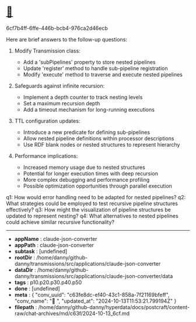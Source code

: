 # [💬 ](https://claude.ai/chat/c63fe8dc-ef40-43c1-858a-7f21169bfeff)

6cf7b4ff-6ffe-446b-bcb4-976ca2d46ecb

 Here are brief answers to the follow-up questions:

1. Modify Transmission class:
   - Add a 'subPipelines' property to store nested pipelines
   - Update 'register' method to handle sub-pipeline registration
   - Modify 'execute' method to traverse and execute nested pipelines

2. Safeguards against infinite recursion:
   - Implement a depth counter to track nesting levels
   - Set a maximum recursion depth
   - Add a timeout mechanism for long-running executions

3. TTL configuration updates:
   - Introduce a new predicate for defining sub-pipelines
   - Allow nested pipeline definitions within processor descriptions
   - Use RDF blank nodes or nested structures to represent hierarchy

4. Performance implications:
   - Increased memory usage due to nested structures
   - Potential for longer execution times with deep recursion
   - More complex debugging and performance profiling
   - Possible optimization opportunities through parallel execution

q1: How would error handling need to be adapted for nested pipelines?
q2: What strategies could be employed to test recursive pipeline structures effectively?
q3: How might the visualization of pipeline structures be updated to represent nesting?
q4: What alternatives to nested pipelines could achieve similar recursive functionality?

---

* **appName** : claude-json-converter
* **appPath** : claude-json-converter
* **subtask** : [undefined]
* **rootDir** : /home/danny/github-danny/transmissions/src/applications/claude-json-converter
* **dataDir** : /home/danny/github-danny/transmissions/src/applications/claude-json-converter/data
* **tags** : p10.p20.p30.p40.p50
* **done** : [undefined]
* **meta** : {
  "conv_uuid": "c63fe8dc-ef40-43c1-858a-7f21169bfeff",
  "conv_name": "💬 ",
  "updated_at": "2024-10-13T11:53:21.799194Z"
}
* **filepath** : /home/danny/github-danny/hyperdata/docs/postcraft/content-raw/chat-archives/md/c63f/2024-10-13_6cf.md